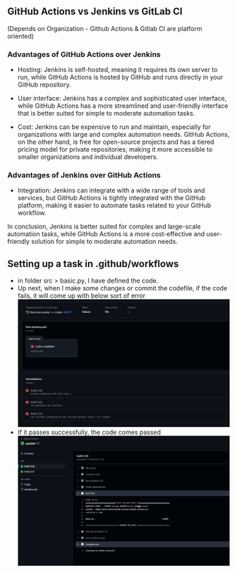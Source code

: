## GitHub Actions vs Jenkins vs GitLab CI
(Depends on Organization - Github Actions & Gitlab CI are platform oriented)

### Advantages of GitHub Actions over Jenkins

- Hosting: Jenkins is self-hosted, meaning it requires its own server to run, while GitHub Actions is hosted by GitHub and runs directly in your GitHub repository.

- User interface: Jenkins has a complex and sophisticated user interface, while GitHub Actions has a more streamlined and user-friendly interface that is better suited for simple to moderate automation tasks.

- Cost: Jenkins can be expensive to run and maintain, especially for organizations with large and complex automation needs. GitHub Actions, on the other hand, is free for open-source projects and has a tiered pricing model for private repositories, making it more accessible to smaller organizations and individual developers.

### Advantages of Jenkins over GitHub Actions

- Integration: Jenkins can integrate with a wide range of tools and services, but GitHub Actions is tightly integrated with the GitHub platform, making it easier to automate tasks related to your GitHub workflow.

In conclusion, Jenkins is better suited for complex and large-scale automation tasks, while GitHub Actions is a more cost-effective and user-friendly solution for simple to moderate automation needs.


## Setting up a task in .github/workflows

- in folder src > basic.py, I have defined the code.
- Up next, when I make some changes or commit the codefile, if the code fails, it will come up with below sort of error
![alt text](./imgs/err_image.png)
- If it passes successfully, the code comes passed
![alt text](./imgs/suc_image.png)